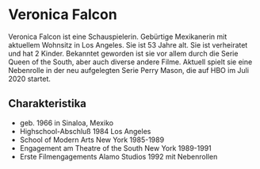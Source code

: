 # Veronica Falcon

Veronica Falcon ist eine Schauspielerin. Gebürtige Mexikanerin mit aktuellem Wohnsitz in Los Angeles. Sie ist 53 Jahre alt. Sie ist verheiratet und hat 2 Kinder. Bekanntet geworden ist sie vor allem 
durch die Serie Queen of the South, aber auch diverse andere Filme. Aktuell spielt sie eine Nebenrolle in der neu aufgelegten Serie Perry Mason, die auf HBO im Juli 2020 startet.

## Charakteristika

* geb. 1966 in Sinaloa, Mexiko
* Highschool-Abschluß 1984 Los Angeles
* School of Modern Arts New York 1985-1989
* Engagement am Theatre of the South New York 1989-1991
* Erste Filmengagements Alamo Studios 1992 mit Nebenrollen